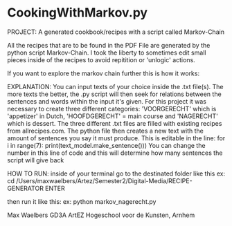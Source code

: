 # CookingWithMarkov.py

PROJECT:
  A generated cookbook/recipes with a script called Markov-Chain

  All the recipes that are to be found in the PDF File are generated by the python script Markov-Chain.
  I took the liberty to sometimes edit small pieces inside of the recipes to avoid repitition or 'unlogic' actions.

If you want to explore the markov chain further this is how it works:

EXPLANATION:
You can input texts of your choice inside the .txt file(s). The more texts the better, the .py script will then seek for relations between the sentences and words within the input it's given.
For this project it was necessary to create three different categories: 'VOORGERECHT' which is 'appetizer' in Dutch, 'HOOFDGERECHT' = main course and 'NAGERECHT' which is dessert.
The three different .txt files are filled with existing recipes from allrecipes.com. The python file then creates a new text with the amount of sentences you say it must produce.
This is editable in the line: for i in range(7): print(text_model.make_sentence()))
You can change the number in this line of code and this will determine how many sentences the script will give back

HOW TO RUN:
inside of your terminal go to the destinated folder like this
ex: cd /Users/maxwaelbers/Artez/Semester2/Digital-Media/RECIPE-GENERATOR 
ENTER

then run it like this: 
ex: python markov_nagerecht.py 



Max Waelbers
GD3A
ArtEZ Hogeschool voor de Kunsten,
Arnhem
